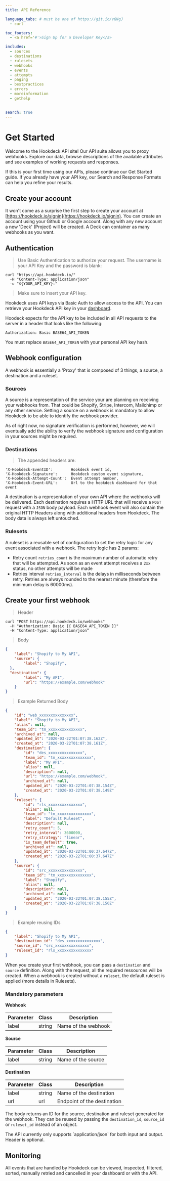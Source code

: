 ```yaml
---
title: API Reference

language_tabs: # must be one of https://git.io/vQNgJ
  - curl

toc_footers:
  - <a href='#'>Sign Up for a Developer Key</a>

includes:
  - sources
  - destinations
  - rulesets 
  - webhooks
  - events
  - attempts
  - paging
  - bestpractices
  - errors 
  - moreinformation
  - gethelp
  

search: true
---
```


# Get Started
Welcome to the Hookdeck API site! Our API suite allows you to proxy webhooks. Explore our data, browse descriptions of the available attributes and see examples of working requests and responses.

If this is your first time using our APIs, please continue our Get Started guide. If you already have your API key, our Search and Response Formats can help you refine your results.

## Create your account

It won't come as a surprise the first step to create your account at [https://hookdeck.io/signin](https://hookdeck.io/signin). You can create an account using your Github or Google account. Along with any new account a new 'Deck' (Project) will be created. A Deck can container as many webhooks as you want.

## Authentication

> Use Basic Authentication to authorize your request. The username is your API Key and the password is blank:

```shell
curl "https://api.hookdeck.io/"
  -H "Content-Type: application/json"
  -u "${YOUR_API_KEY}:"
```

> Make sure to insert your API key.

Hookdeck uses API keys via Basic Auth to allow access to the API. You can retrieve your Hookdeck API key in your [dashboard](https://hookdeck.io/dashboard).

Hoodeck expects for the API key to be included in all API requests to the server in a header that looks like the following:

`Authorization: Basic BASE64_API_TOKEN`

<aside class="notice">
You must replace <code>BASE64_API_TOKEN</code> with your personal API key hash.
</aside>


## Webhook configuration

A webhook is essentially a 'Proxy' that is composed of 3 things, a source, a destination and a ruleset.

### Sources

A source is a representation of the service your are planning on receiving your webhooks from. That could be Shopify, Stripe, Intercom, Mailchimp or any other service. Setting a source on a webhook is mandatory to allow Hookdeck to be able to identify the webhook provider.

<aside class="notice">
As of right now, no signature verification is performed, however, we will eventually add the ability to verify the webhook signature and configuration in your sources might be required.
</aside>

### Destinations

> The appended headers are:

```
'X-Hookdeck-EventID':        Hookdeck event id,
'X-Hookdeck-Signature':      Hookdeck custom event signature,
'X-Hookdeck-Attempt-Count':  Event attempt number,
'X-Hookdeck-Event-URL':      Url to the hookdeck dashboard for that event
```

A destination is a representation of your own API where the webhooks will be delivered. Each destination requires a HTTP URL that will receive a `POST` request with a `JSON` body payload. Each webhook event will also contain the original HTTP Headers along with additional headers from Hookdeck. The body data is always left untouched.

### Rulesets

A ruleset is a reusable set of configuration to set the retry logic for any event associated with a webhook. The retry logic has 2 params: 

* Retry count `retries_count` is the maximum number of automatic retry that will be attempted. As soon as an event attempt receives a `2xx` status, no other attempts will be made
* Retries interval `retries_interval` is the delays in milliseconds between retry. Retries are always rounded to the nearest minute (therefore the minimum delay is 60000ms).

## Create your first webhook

> Header

```shell
curl "POST https://api.hookdeck.io/webhooks"
  -H "Authorization: Basic {{ BASE64_API_TOKEN }}"
  -H "Content-Type: application/json"
```

> Body 

```json
{
	"label": "Shopify to My API",
	"source": {
		"label": "Shopify",
  },
  "destination": {
		"label": "My API",
		"url": "https://example.com/webhook"
	}
}
```

> Example Returned Body

```json
{
    "id": "web_xxxxxxxxxxxxxxx",
    "label": "Shopify to My API",
    "alias": null,
    "team_id": "tm_xxxxxxxxxxxxxxx",
    "archived_at": null,
    "updated_at": "2020-03-22T01:07:38.162Z",
    "created_at": "2020-03-22T01:07:38.161Z",
    "destination": {
        "id": "des_xxxxxxxxxxxxxxx",
        "team_id": "tm_xxxxxxxxxxxxxxx",
        "label": "My API",
        "alias": null,
        "description": null,
        "url": "https://example.com/webhook",
        "archived_at": null,
        "updated_at": "2020-03-22T01:07:38.154Z",
        "created_at": "2020-03-22T01:07:38.149Z"
    },
    "ruleset": {
        "id": "rls_xxxxxxxxxxxxxxx",
        "alias": null,
        "team_id": "tm_xxxxxxxxxxxxxxx",
        "label": "Default Ruleset",
        "description": null,
        "retry_count": 5,
        "retry_interval": 3600000,
        "retry_strategy": "linear",
        "is_team_default": true,
        "archived_at": null,
        "updated_at": "2020-03-22T01:00:37.647Z",
        "created_at": "2020-03-22T01:00:37.647Z"
    },
    "source": {
        "id": "src_xxxxxxxxxxxxxxx",
        "team_id": "tm_xxxxxxxxxxxxxxx",
        "label": "Shopify",
        "alias": null,
        "description": null,
        "archived_at": null,
        "updated_at": "2020-03-22T01:07:38.155Z",
        "created_at": "2020-03-22T01:07:38.150Z"
    }
}
```
> Example reusing IDs

```json
{
	"label": "Shopify to My API",
	"destination_id": "des_xxxxxxxxxxxxxxx",
	"source_id": "src_xxxxxxxxxxxxxxx",
	"ruleset_id": "rls_xxxxxxxxxxxxxxx"
}
```

When you create your first webhook, you can pass a `destination` and `source` definition. Along with the request, all the required ressources will be created. When a webhook is created without a `ruleset`, the default ruleset is applied (more details in Rulesets). 

### Mandatory parameters

**Webhook**

| Parameter      | Class     | Description                                  |
| -------------- | --------- | -------------------------------------------- |
|  label         | string    | Name of the webhook                |

**Source** 

| Parameter      | Class     | Description                                  |
| -------------- | --------- | -------------------------------------------- |
|  label         | string    | Name of the source                    |

**Destination**

| Parameter      | Class   | Description                                  |
| -------------- | ------- | -------------------------------------------- |
|  label         | string  | Name of the destination                    |
|  url           | url     | Endpoint of the destination                  |


The body returns an ID for the source, destination and ruleset generated for the webhook. They can be reused by passing the `destination_id`, `source_id` or `ruleset_id` instead of an object.

<aside class="notice">
The API currently only supports `application/json` for both input and output. Header is optional.
</aside>

## Monitoring
All events that are handled by Hookdeck can be viewed, inspected, filtered, sorted, manually retried and cancelled in your dashboard or with the API.
